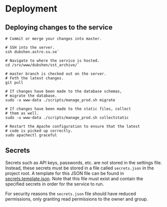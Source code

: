 # Deployment

## Deploying changes to the service

    # Commit or merge your changes into master.

    # SSH into the server.
    ssh dubshen.astro.su.se`

    # Navigate to where the service is hosted.
    cd /srv/www/dubshen/sst_archive/`

    # master branch is checked out on the server.
    # Feth the latest changes.
    git pull

    # If changes have been made to the database schemas,
    # migrate the database.
    sudo -u www-data ./scripts/manage_prod.sh migrate

    # If changes have been made to the static files, collect
    # them as well.
    sudo -u www-data ./scripts/manage_prod.sh collectstatic

    # Restart the Apache configuration to ensure that the latest
    # code is picked up correctly.
    sudo apachectl graceful

## Secrets

Secrets such as API keys, passwords, etc. are not stored in the settings file. Instead, these secrets must be stored in
a file called `secrets.json` in the project root. A template for this JSON file can be found in
[secrets.template.json](../secrets.template.json). Note that this file must exist and contain the specified secrets in
order for the service to run.  

For security reasons the `secrets.json` file should have reduced permissions, only granting read permissions to the 
owner and group.
